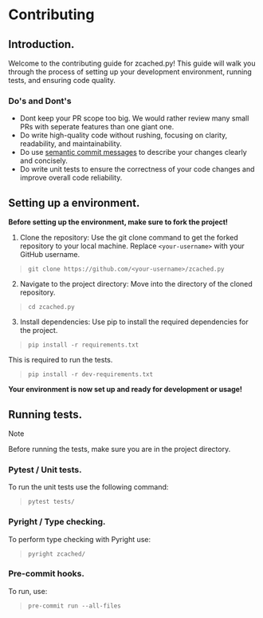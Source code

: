 # Contributing

## Introduction.
Welcome to the contributing guide for zcached.py! This guide will walk you through the process of setting up your development environment, running tests, and ensuring code quality.

### Do's and Dont's

- Dont keep your PR scope too big. We would rather review many small PRs with seperate features than one giant one.
- Do write high-quality code without rushing, focusing on clarity, readability, and maintainability.
- Do use [semantic commit messages](https://gist.github.com/joshbuchea/6f47e86d2510bce28f8e7f42ae84c716) to describe your changes clearly and concisely.
- Do write unit tests to ensure the correctness of your code changes and improve overall code reliability.

## Setting up a environment.
**Before setting up the environment, make sure to fork the project!**

1. Clone the repository: Use the git clone command to get the forked repository to your local machine. Replace `<your-username>` with your GitHub username.
> `git clone https://github.com/<your-username>/zcached.py`

2. Navigate to the project directory: Move into the directory of the cloned repository.
> `cd zcached.py`

3. Install dependencies: Use pip to install the required dependencies for the project.
> `pip install -r requirements.txt`

This is required to run the tests.
> `pip install -r dev-requirements.txt`

**Your environment is now set up and ready for development or usage!**

## Running tests.
> [!NOTE]
> Before running the tests, make sure you are in the project directory.

### Pytest / Unit tests.
To run the unit tests use the following command:
> `pytest tests/`

### Pyright / Type checking.
To perform type checking with Pyright use:
> `pyright zcached/`

### Pre-commit hooks.
To run, use:
> `pre-commit run --all-files`
